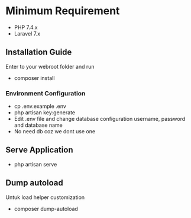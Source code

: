 # Minimum Requirement
 - PHP 7.4.x
 - Laravel 7.x

## Installation Guide

Enter to your webroot folder and run 
 - composer install

### Environment Configuration
 - cp .env.example .env
 - php artisan key:generate
 - Edit .env file and change database configuration username, password and database name
 - No need db coz we dont use one

## Serve Application
 - php artisan serve

## Dump autoload
Untuk load helper customization
 - composer dump-autoload
